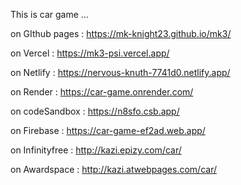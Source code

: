 This is car game ...

on GIthub pages : https://mk-knight23.github.io/mk3/

on Vercel : https://mk3-psi.vercel.app/

on Netlify : https://nervous-knuth-7741d0.netlify.app/

on Render : https://car-game.onrender.com/

on codeSandbox : https://n8sfo.csb.app/

on Firebase : https://car-game-ef2ad.web.app/

on Infinityfree : http://kazi.epizy.com/car/

on Awardspace : http://kazi.atwebpages.com/car/
